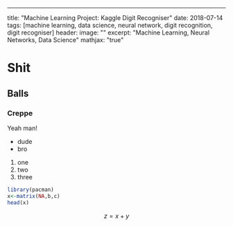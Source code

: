 ---
title: "Machine Learning Project: Kaggle Digit Recogniser"
date: 2018-07-14
tags: [machine learning, data science, neural network, digit recognition, digit recogniser]
header:
    image: ""
excerpt: "Machine Learning, Neural Networks, Data Science"
mathjax: "true"

# Shit

## Balls

### Creppe

Yeah man!
- dude
- bro


1. one
2. two
1. three

```r
library(pacman)
x<-matrix(NA,b,c)
head(x)
```



$$z=x+y$$

